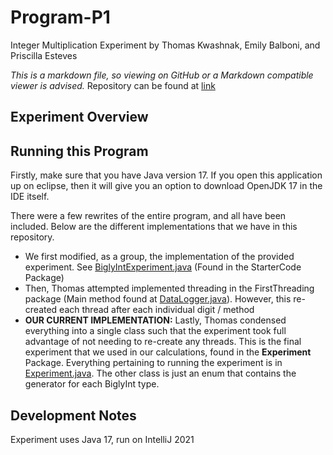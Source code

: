 # Program-P1
Integer Multiplication Experiment
by Thomas Kwashnak, Emily Balboni, and Priscilla Esteves

*This is a markdown file, so viewing on GitHub or a Markdown compatible viewer is advised.* Repository can be found at [link](https://github.com/CSC-215-Coding-Assignments/Program-P1)

## Experiment Overview











## Running this Program
Firstly, make sure that you have Java version 17. If you open this application up on eclipse, then it will give you an option to download OpenJDK 17 in the IDE itself.

There were a few rewrites of the entire program, and all have been included. Below are the different implementations that we have in this repository.
 - We first modified, as a group, the implementation of the provided experiment. See [BiglyIntExperiment.java](/src/StarterCode/BiglyIntExperiment.java) (Found in the StarterCode Package)
 - Then, Thomas attempted implemented threading in the FirstThreading package (Main method found at [DataLogger.java](src/FirstThreading/Experiment.java)). However, this re-created each thread after each individual digit / method
 - **OUR CURRENT IMPLEMENTATION:** Lastly, Thomas condensed everything into a single class such that the experiment took full advantage of not needing to re-create any threads. This is the final experiment that we used in our calculations, found in the **Experiment** Package. Everything pertaining to running the experiment is in [Experiment.java](src/Experiment/Experiment.java). The other class is just an enum that contains the generator for each BiglyInt type.

## Development Notes
Experiment uses Java 17, run on IntelliJ 2021